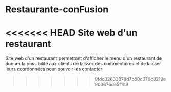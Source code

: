 # Restaurante-conFusion
<<<<<<< HEAD
Site web d'un restaurant
=======
Site web d'un restaurant permettant d'afficher le menu d'un restaurant de donner la possibilité aux clients de laisser des commentaires et de laisser leurs coordonnées
pour pouvoir les contacter


>>>>>>> 9fdc02633878d7b50c076c8219e903676de5f1d9
